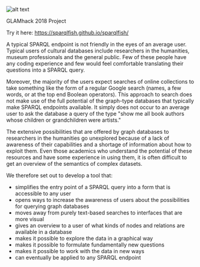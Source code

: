 ![alt text](https://github.com/sparqlfish/sparqlfish/blob/master/SPARQLfish%20logo.png)

GLAMhack 2018 Project

Try it here: https://sparqlfish.github.io/sparqlfish/

A typical SPARQL endpoint is not friendly in the eyes of an average user. Typical users of cultural databases include researchers in the humanities, museum professionals and the general public. Few of these people have any coding experience and few would feel comfortable translating their questions into a SPARQL query.  

Moreover, the majority of the users expect searches of online collections to take something like the form of a regular Google search (names, a few words, or at the top end Boolean operators). This approach to search does not make use of the full potential of the graph-type databases that typically make SPARQL endpoints available. It simply does not occur to an average user to ask the database a query of the type "show me all book authors whose children or grandchildren were artists."

The extensive possibilities that are offered by graph databases to researchers in the humanities go unexplored because of a lack of awareness of their capabilities and a shortage of information about how to exploit them. Even those academics who understand the potential of these resources and have some experience in using them, it is often difficult to get an overview of the semantics of complex datasets. 

We therefore set out to develop a tool that: 
  * simplifies the entry point of a SPARQL query into a form that is accessible to any user
  * opens ways to increase the awareness of users about the possibilities for querying graph databases
  * moves away from purely text-based searches to interfaces that are more visual
  * gives an overview to a user of what kinds of nodes and relations are available in a database
  * makes it possible to explore the data in a graphical way 
  * makes it possible to formulate fundamentally new questions
  * makes it possible to work with the data in new ways
  * can eventually be applied to any SPARQL endpoint
